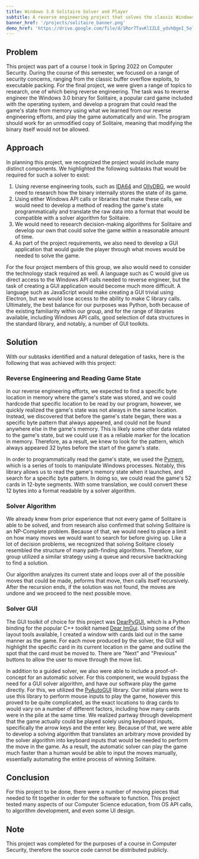 ```yaml
---
title: Windows 3.0 Solitaire Solver and Player
subtitle: A reverse engineering project that solves the classic Windows game, offerring a guided or automatic mode.
banner_href: '/projects/solitaire_banner.png'
demo_href: 'https://drive.google.com/file/d/1Ror7TavKlIZLE_ydvhQgeI_5ol6L9Wnf/view?usp=sharing'
---
```


## Problem

This project was part of a course I took in Spring 2022 on Computer Security.
During the course of this semester, we focused on a range of security concerns,
ranging from the classic buffer overflow exploits, to executable packing. For
the final project, we were given a range of topics to research, one of which
being reverse engineering. The task was to reverse engineer the Windows 3.0
binary for Solitaire, a popular card game included with the operating system,
and develop a program that could read the game's state from memory using what we
learned from our reverse engineering efforts, and play the game automatically
and win. The program should work for an unmodified copy of Solitaire, meaning
that modifying the binary itself would not be allowed.

## Approach

In planning this project, we recognized the project would include many distinct
components. We highlighted the following subtasks that would be required for
such a solver to exist:

1. Using reverse engineering tools, such as [IDA64](https://hex-rays.com/ida-pro/)
   and [OllyDBG](https://www.ollydbg.de/), we would need to research how the
   binary internally stores the state of its game.
2. Using either Windows API calls or libraries that make these calls, we would
   need to develop a method of reading the game's state programmatically and
   translate the raw data into a format that would be compatible with a solver
   algorithm for Solitaire.
3. We would need to research decision-making algorithms for Solitaire and
   develop our own that could solve the game within a reasonable amount of time.
4. As part of the project requirements, we also need to develop a GUI
   application that would guide the player through what moves would be needed to
   solve the game.

For the four project members of this group, we also would need to consider the
technology stack required as well. A language such as C would give us direct
access to the Windows API calls needed to reverse engineer, but the task of
creating a GUI application would become much more difficult. A language such as
JavaScript would make creating a GUI trivial using Electron, but we would lose
access to the ability to make C library calls. Ultimately, the best balance for
our purposes was Python, both because of the existing familiarity within our
group, and for the range of libraries available, including Windows API calls,
good selection of data structures in the standard library, and notably, a number
of GUI toolkits.

## Solution

With our subtasks identified and a natural delegation of tasks, here is the
following that was achieved with this project:

### Reverse Engineering and Reading Game State

In our reverse engineering efforts, we expected to find a specific byte location
in memory where the game's state was stored, and we could hardcode that specific
location to be read by our program, however, we quickly realized the
game's state was not always in the same location. Instead, we discovered
that before the game's state began, there was a specific byte pattern that always
appeared, and could not be found anywhere else in the game's memory. This is
likely some other data related to the game's state, but we could use it as a
reliable marker for the location in memory. Therefore, as a result, we knew to
look for the pattern, which always appeared 32 bytes before the start of the
game's state.

In order to programmatically read the game's state, we used the
[Pymem](https://github.com/srounet/Pymem), which is a series of tools to
manipulate Windows processes. Notably, this library allows us to read the game's
memory state when it launches, and search for a specific byte pattern. In doing
so, we could read the game's 52 cards in 12-byte segments. With some translation,
we could convert these 12 bytes into a format readable by a solver algorithm.

### Solver Algorithm

We already knew from prior experience that not every game of Solitaire is able
to be solved, and from research also confirmed that solving Solitaire is an
NP-Complete problem. Because of that, we would need to place a limit on how many
moves we would want to search for before giving up. Like a lot of decision
problems, we recognized that solving Solitaire closely resembled the structure
of many path-finding algorithms. Therefore, our group utilized a similar
strategy using a queue and recursive backtracking to find a solution.

Our algorithm analyzes its current state and loops over all of the possible
moves that could be made, peforms that move, then calls itself recursively.
After the recursion ends, if the solution was not found, the moves are undone and
we proceed to the next possible move.

### Solver GUI

The GUI toolkit of choice for this project was
[DearPyGUI](https://github.com/hoffstadt/DearPyGui), which is a Python binding
for the popular C++ toolkit named [Dear ImGui](https://github.com/ocornut/imgui).
Using some of the layout tools available, I created a window with cards laid
out in the same manner as the game. For each move produced by the solver, the
GUI will highlight the specific card in its current location in the game and
outline the spot that the card must be moved to. There are "Next" and "Previous"
buttons to allow the user to move through the move list.

In addition to a guided solver, we also were able to include a proof-of-concept
for an automatic solver. For this component, we would bypass the need for a GUI
solver algorithm, and have our software play the game directly. For this, we
utilized the [PyAutoGUI](https://github.com/asweigart/pyautogui) library. Our
initial plans were to use this library to perform mouse inputs to play the game,
however this proved to be quite complicated, as the exact locations to drag cards
to would vary on a number of different factors, including how many cards were in
the pile at the same time. We realized partway through development that the game
actually could be played solely using keyboard inputs, specifically the arrow
keys and the enter key. Because of that, we were able to develop a solving
algorithm that translates an arbitrary move provided by the solver algorithm into
keyboard inputs that would be needed to perform the move in the game. As a
result, the automatic solver can play the game much faster than a human would be
able to input the moves manually, essentially automating the entire process of
winning Solitaire.

## Conclusion

For this project to be done, there were a number of moving pieces that needed
to fit together in order for the software to function. This project tested many
aspects of our Computer Science education, from OS API calls, to algorithm
development, and even some UI design.

## Note

This project was completed for the purposes of a course in Computer Security,
therefore the source code cannot be distributed publicly.
